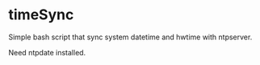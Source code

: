 # timeSync

Simple bash script that sync system datetime and hwtime with ntpserver.  
  
Need ntpdate installed.
